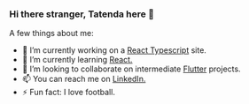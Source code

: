 ### Hi there stranger, Tatenda here 👋

A few things about me:

- 🔭 I’m currently working on a <a href="https://www.typescriptlang.org/docs/handbook/react.html">React Typescript</a> site.
- 🌱 I’m currently learning <a href="https://reactjs.org/">React.</a>
- 👯 I’m looking to collaborate on intermediate <a href="https://flutter.dev/">Flutter</a> projects.
- 📫 You can reach me on <a href="https://www.linkedin.com/in/tatendausuwana/">LinkedIn.</a>
- ⚡ Fun fact: I love football.

